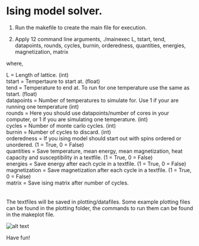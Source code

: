 # Ising model solver.

1. Run the makefile to create the main file for execution.

2. Apply 12 command line arguments,
./mainexec L, tstart, tend, datapoints, rounds, cycles, burnin, orderedness, quantities, energies, magnetization, matrix

where,

L = Length of lattice. (int) <br />
tstart = Tempertaure to start at. (float) <br />
tend = Temperature to end at. To run for one temperature use the same as tstart. (float) <br />
datapoints = Number of temperatures to simulate for. Use 1 if your are running one temperature (int) <br />
rounds = Here you should use datapoints/number of cores in your computer, or 1 if you are simulating one temperature. (int) <br />
cycles = Number of monte carlo cycles. (int) <br />
burnin = Number of cycles to discard. (int) <br />
orderedness = If you ising model should start out with spins ordered or unordered. (1 = True, 0 = False) <br />
quantities = Save temperature, mean energy, mean magnetization, heat capacity and susceptibility in a textfile. (1 = True, 0 = False) <br />
energies = Save energy after each cycle in a textfile. (1 = True, 0 = False) <br />
magnetization = Save magnetization after each cycle in a textfile. (1 = True, 0 = False) <br />
matrix = Save ising matrix after number of cycles. <br />
<br />
<br />
The textfiles will be saved in plotting/datafiles. Some example plotting files can be found in the plotting folder, the commands to run them can be found in the makeplot file. 

![alt text](https://pbs.twimg.com/media/C8K3dTgWkAAAVUi.jpg)

Have fun!
